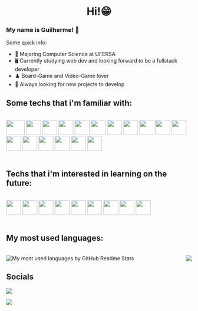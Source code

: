 <h1 align="center">
  Hi!😁
</h1>

### My name is Guilherme! 🙂

Some quick info:

- 📖 Majoring Computer Science at UFERSA
- 🖥️ Currently studying web dev and looking forward to be a fullstack developer
- ♟️ Board-Game and Video-Game lover
- 🤯 Always looking for new projects to develop

## Some techs that i'm familiar with:

<div style="display: inline_block"><br>
<img src="https://cdn.jsdelivr.net/gh/devicons/devicon/icons/linux/linux-original.svg" height="40" width="50"/>
<img src="https://cdn.jsdelivr.net/gh/devicons/devicon/icons/javascript/javascript-original.svg" height="40" width="40"/>
<img src="https://cdn.jsdelivr.net/gh/devicons/devicon/icons/typescript/typescript-original.svg" height="40" width="40"/>
<img src="https://cdn.jsdelivr.net/gh/devicons/devicon/icons/html5/html5-original.svg" height="40" width="40" />
<img src="https://cdn.jsdelivr.net/gh/devicons/devicon/icons/css3/css3-original.svg" height="40" width="40" />
<img src="https://cdn.jsdelivr.net/gh/devicons/devicon/icons/tailwindcss/tailwindcss-plain.svg" height="40" width="40"/>
<img src="https://cdn.jsdelivr.net/gh/devicons/devicon/icons/react/react-original.svg" height="40" width="40"/>
<img src="https://cdn.jsdelivr.net/gh/devicons/devicon/icons/nextjs/nextjs-original.svg" height="40" width="40" />
<img src="https://cdn.jsdelivr.net/gh/devicons/devicon/icons/express/express-original.svg" height="40" width="40"/>
<img src="https://cdn.jsdelivr.net/gh/devicons/devicon/icons/nodejs/nodejs-original.svg" height="40" width="40"/>
<img src="https://cdn.jsdelivr.net/gh/devicons/devicon/icons/spring/spring-original.svg" height="40" width="40"/>
<img src="https://cdn.jsdelivr.net/gh/devicons/devicon/icons/discordjs/discordjs-original.svg" height="40" width="40"/>
<img src="https://cdn.jsdelivr.net/gh/devicons/devicon/icons/cplusplus/cplusplus-original.svg" height="40" width="40"/>
<img src="https://cdn.jsdelivr.net/gh/devicons/devicon/icons/java/java-original.svg" height="40" width="40"/>
<img src="https://cdn.jsdelivr.net/gh/devicons/devicon/icons/postgresql/postgresql-original.svg" height="40" width="40"/>
<img src="https://cdn.jsdelivr.net/gh/devicons/devicon/icons/python/python-original.svg" height="40" width="40" />
<img src="https://cdn.jsdelivr.net/gh/devicons/devicon/icons/figma/figma-original.svg" height="40" width="40"/>

</div>
<br>

## Techs that i'm interested in learning on the future:

<div style="display: inline_block"><br>
<img src="https://cdn.jsdelivr.net/gh/devicons/devicon/icons/docker/docker-original.svg" height="40" width="40"/>
<img src="https://cdn.jsdelivr.net/gh/devicons/devicon/icons/django/django-plain.svg" height="40" width="40"/>
<img src="https://cdn.jsdelivr.net/gh/devicons/devicon/icons/dart/dart-original.svg" height="40" width="40"/>
<img src="https://cdn.jsdelivr.net/gh/devicons/devicon/icons/flutter/flutter-original.svg" height="40" width="40"/>
<img src="https://cdn.jsdelivr.net/gh/devicons/devicon/icons/lua/lua-original.svg" height="40" width="40"/>
<img src="https://cdn.jsdelivr.net/gh/devicons/devicon/icons/mongodb/mongodb-original.svg" height="40" width="40"/>
<img src="https://cdn.jsdelivr.net/gh/devicons/devicon/icons/rails/rails-original-wordmark.svg" height="40" width="40"/>
<img src="https://cdn.jsdelivr.net/gh/devicons/devicon/icons/ruby/ruby-original.svg" height="40" width="40"/>
<img src="https://cdn.jsdelivr.net/gh/devicons/devicon/icons/rust/rust-plain.svg" height="40" width="40"/>

</div>
<br>

## My most used languages:

<br>
<img align="right" src="https://user-images.githubusercontent.com/62029246/201469294-551ab571-1ffd-4192-845d-11411666146b.gif">

<img alt="My most used languages by GitHub Readme Stats" src="https://github-readme-stats.vercel.app/api/top-langs/?username=guilermmm&langs_count=10&theme=dracula&layout=compact" />
<br>

## Socials

<div style="display: inline_block">
<a href="mailto:guilherme.r.a.melo@gmail.com"><img src="https://img.shields.io/badge/Gmail-D14836?style=for-the-badge&logo=gmail&logoColor=white"/></a>

<a href="https://www.linkedin.com/in/guilhermeric/"><img src="https://img.shields.io/badge/LinkedIn-0077B5?style=for-the-badge&logo=linkedin&logoColor=white"></a>
</div>
